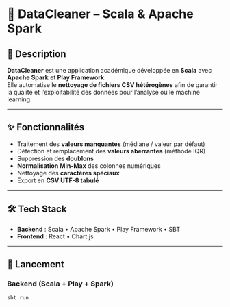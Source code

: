 # 🧹 DataCleaner – Scala & Apache Spark  

## 📌 Description  
**DataCleaner** est une application académique développée en **Scala** avec **Apache Spark** et **Play Framework**.  
Elle automatise le **nettoyage de fichiers CSV hétérogènes** afin de garantir la qualité et l’exploitabilité des données pour l’analyse ou le machine learning.  

---

## ✨ Fonctionnalités  
- Traitement des **valeurs manquantes** (médiane / valeur par défaut)  
- Détection et remplacement des **valeurs aberrantes** (méthode IQR)  
- Suppression des **doublons**  
- **Normalisation Min-Max** des colonnes numériques  
- Nettoyage des **caractères spéciaux**  
- Export en **CSV UTF-8 tabulé**  

---

## 🛠 Tech Stack  
- **Backend** : Scala • Apache Spark • Play Framework • SBT  
- **Frontend** : React • Chart.js  

---

## 🚀 Lancement  

### Backend (Scala + Play + Spark)  
```bash
sbt run
